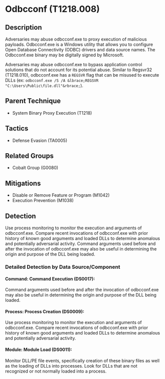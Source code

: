 # Odbcconf (T1218.008)

## Description
Adversaries may abuse odbcconf.exe to proxy execution of malicious payloads. Odbcconf.exe is a Windows utility that allows you to configure Open Database Connectivity (ODBC) drivers and data source names. The Odbcconf.exe binary may be digitally signed by Microsoft.

Adversaries may abuse odbcconf.exe to bypass application control solutions that do not account for its potential abuse. Similar to Regsvr32 (T1218.010), odbcconf.exe has a ```REGSVR``` flag that can be misused to execute DLLs (ex: ```odbcconf.exe /S /A &lbrace;REGSVR "C:\Users\Public\file.dll"&rbrace;```).  


## Parent Technique
- System Binary Proxy Execution (T1218)

## Tactics
- Defense Evasion (TA0005)

## Related Groups
- Cobalt Group (G0080)

## Mitigations
- Disable or Remove Feature or Program (M1042)
- Execution Prevention (M1038)

## Detection
Use process monitoring to monitor the execution and arguments of odbcconf.exe. Compare recent invocations of odbcconf.exe with prior history of known good arguments and loaded DLLs to determine anomalous and potentially adversarial activity. Command arguments used before and after the invocation of odbcconf.exe may also be useful in determining the origin and purpose of the DLL being loaded.

### Detailed Detection by Data Source/Component
#### Command: Command Execution (DS0017): 
Command arguments used before and after the invocation of odbcconf.exe may also be useful in determining the origin and purpose of the DLL being loaded.

#### Process: Process Creation (DS0009): 
Use process monitoring to monitor the execution and arguments of odbcconf.exe. Compare recent invocations of odbcconf.exe with prior history of known good arguments and loaded DLLs to determine anomalous and potentially adversarial activity.

#### Module: Module Load (DS0011): 
Monitor DLL/PE file events, specifically creation of these binary files as well as the loading of DLLs into processes. Look for DLLs that are not recognized or not normally loaded into a process.

